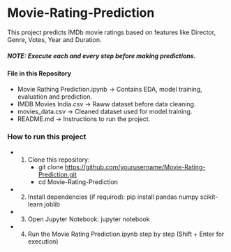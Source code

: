 # Movie-Rating-Prediction

This project predicts IMDb movie ratings based on features like Director, Genre, Votes, Year and Duration.

##### NOTE: Execute each and every step before making predictions.

#### File in this Repository
* Movie Rathing Prediction.ipynb -> Contains EDA, model training, evaluation and prediction.
* IMDB Movies India.csv -> Raww dataset before data cleaning.
* movies_data.csv -> Cleaned dataset used for model training.
* README.md -> Instructions to run the project.

### How to run this project
* 1. Clone this repository:
     - git clone https://github.com/yourusername/Movie-Rating-Prediction.git
     - cd Movie-Rating-Prediction
* 2. Install dependencies (if required):
     pip install pandas numpy scikit-learn joblib
* 3. Open Jupyter Notebook:
     jupyter notebook
* 4. Run the Movie Rating Prediction.ipynb step by step (Shift + Enter for execution)
     

